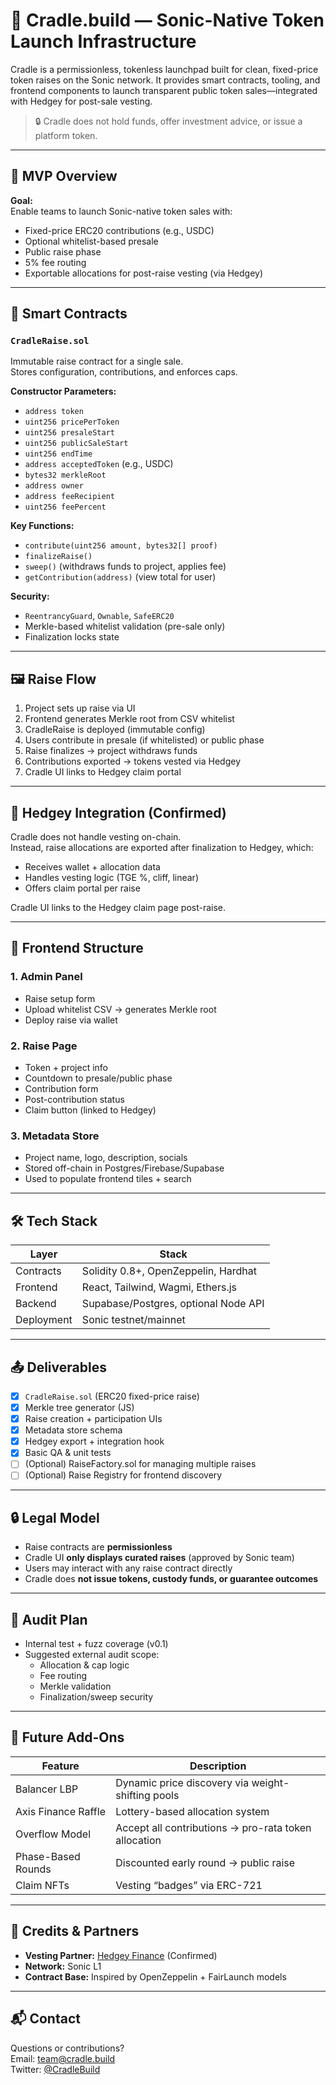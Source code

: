 # 🧱 Cradle.build — Sonic-Native Token Launch Infrastructure

Cradle is a permissionless, tokenless launchpad built for clean, fixed-price token raises on the Sonic network. It provides smart contracts, tooling, and frontend components to launch transparent public token sales—integrated with Hedgey for post-sale vesting.

> 🔒 Cradle does not hold funds, offer investment advice, or issue a platform token.

---

## 🚀 MVP Overview

**Goal:**  
Enable teams to launch Sonic-native token sales with:
- Fixed-price ERC20 contributions (e.g., USDC)
- Optional whitelist-based presale
- Public raise phase
- 5% fee routing
- Exportable allocations for post-raise vesting (via Hedgey)

---

## 🧱 Smart Contracts

### `CradleRaise.sol`
Immutable raise contract for a single sale.  
Stores configuration, contributions, and enforces caps.

**Constructor Parameters:**
- `address token`
- `uint256 pricePerToken`
- `uint256 presaleStart`
- `uint256 publicSaleStart`
- `uint256 endTime`
- `address acceptedToken` (e.g., USDC)
- `bytes32 merkleRoot`
- `address owner`
- `address feeRecipient`
- `uint256 feePercent`

**Key Functions:**
- `contribute(uint256 amount, bytes32[] proof)`
- `finalizeRaise()`
- `sweep()` (withdraws funds to project, applies fee)
- `getContribution(address)` (view total for user)

**Security:**
- `ReentrancyGuard`, `Ownable`, `SafeERC20`
- Merkle-based whitelist validation (pre-sale only)
- Finalization locks state

---

## 🖼 Raise Flow

1. Project sets up raise via UI  
2. Frontend generates Merkle root from CSV whitelist  
3. CradleRaise is deployed (immutable config)  
4. Users contribute in presale (if whitelisted) or public phase  
5. Raise finalizes → project withdraws funds  
6. Contributions exported → tokens vested via Hedgey  
7. Cradle UI links to Hedgey claim portal

---

## 🧩 Hedgey Integration (Confirmed)

Cradle does not handle vesting on-chain.  
Instead, raise allocations are exported after finalization to Hedgey, which:

- Receives wallet + allocation data
- Handles vesting logic (TGE %, cliff, linear)
- Offers claim portal per raise

Cradle UI links to the Hedgey claim page post-raise.

---

## 🎨 Frontend Structure

### 1. Admin Panel
- Raise setup form
- Upload whitelist CSV → generates Merkle root
- Deploy raise via wallet

### 2. Raise Page
- Token + project info
- Countdown to presale/public phase
- Contribution form
- Post-contribution status
- Claim button (linked to Hedgey)

### 3. Metadata Store
- Project name, logo, description, socials
- Stored off-chain in Postgres/Firebase/Supabase
- Used to populate frontend tiles + search

---

## 🛠 Tech Stack

| Layer | Stack |
|-------|-------|
| Contracts | Solidity 0.8+, OpenZeppelin, Hardhat |
| Frontend | React, Tailwind, Wagmi, Ethers.js |
| Backend | Supabase/Postgres, optional Node API |
| Deployment | Sonic testnet/mainnet |

---

## 📤 Deliverables

- [x] `CradleRaise.sol` (ERC20 fixed-price raise)
- [x] Merkle tree generator (JS)
- [x] Raise creation + participation UIs
- [x] Metadata store schema
- [x] Hedgey export + integration hook
- [x] Basic QA & unit tests
- [ ] (Optional) RaiseFactory.sol for managing multiple raises
- [ ] (Optional) Raise Registry for frontend discovery

---

## 🔒 Legal Model

- Raise contracts are **permissionless**
- Cradle UI **only displays curated raises** (approved by Sonic team)
- Users may interact with any raise contract directly
- Cradle does **not issue tokens, custody funds, or guarantee outcomes**

---

## 🧪 Audit Plan

- Internal test + fuzz coverage (v0.1)
- Suggested external audit scope:
  - Allocation & cap logic
  - Fee routing
  - Merkle validation
  - Finalization/sweep security

---

## 🧭 Future Add-Ons

| Feature | Description |
|--------|-------------|
| Balancer LBP | Dynamic price discovery via weight-shifting pools |
| Axis Finance Raffle | Lottery-based allocation system |
| Overflow Model | Accept all contributions → pro-rata token allocation |
| Phase-Based Rounds | Discounted early round → public raise |
| Claim NFTs | Vesting “badges” via ERC-721 |

---

## 🤝 Credits & Partners

- **Vesting Partner:** [Hedgey Finance](https://hedgey.finance) (Confirmed)
- **Network:** Sonic L1
- **Contract Base:** Inspired by OpenZeppelin + FairLaunch models

---

## 📬 Contact

Questions or contributions?  
Email: team@cradle.build  
Twitter: [@CradleBuild](https://twitter.com/CradleBuild)  
